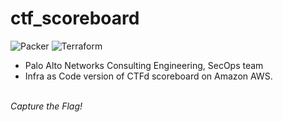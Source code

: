 # ctf_scoreboard

![Packer](https://github.com/PaloAltoNetworks/ctf_scoreboard/workflows/Packer/badge.svg)
![Terraform](https://github.com/PaloAltoNetworks/ctf_scoreboard/workflows/Terraform%20GitHub%20Actions/badge.svg)

- Palo Alto Networks Consulting Engineering, SecOps team
- Infra as Code version of CTFd scoreboard on Amazon AWS.

<br>*Capture the Flag!*

